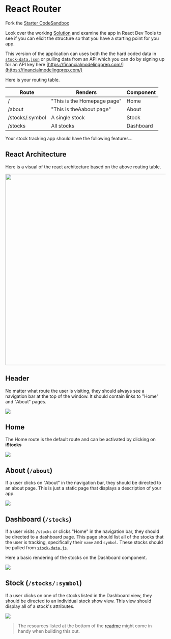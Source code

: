 # React Router

Fork the [Starter CodeSandbox](https://codesandbox.io/s/istocks-starter-9wb38)


Look over the working [Solution](https://vhixt.csb.app/) and examine the app in React Dev Tools to see if you can elicit the structure so that you have a starting point for you app. 

This version of the application can uses both the the hard coded data in [`stock-data.json`](./stock-data.js) or pulling data from an API which you can do by signing up for an API key here [https://financialmodelingprep.com/](https://financialmodelingprep.com/)

Here is your routing table.

| Route | Renders                                   | Component        |
| --------- | ----------------------------------------- | ------------- |
| /      | "This is the Homepage page"                    | Home             |
| /about     | "This is theAabout page"| About |
| /stocks/:symbol     | A single stock                         | Stock      |
| /stocks   | All stocks      | Dashboard    |

Your stock tracking app should have the following features...

## React Architecture

Here is a visual of the react architecture based on the above routing table.

<img src="https://i.imgur.com/E3SWaQS.png" width=600/>

## Header 

No matter what route the user is visiting, they should always see a navigation bar at the top of the window. It should contain links to "Home" and "About" pages.

<img src="https://i.imgur.com/H1bJCVr.png" />

## Home

The Home route is the default route and can be activated by clicking on **iStocks**

<img src="https://i.imgur.com/0CzetM2.png" />

## About (`/about`)

If a user clicks on "About" in the navigation bar, they should be directed to an about page. This is just a static page that displays a description of your app.

<img src="https://i.imgur.com/4QOaX1a.png" />

## Dashboard (`/stocks`)

If a user visits `/stocks` or clicks "Home" in the navigation bar, they should be directed to a dashboard page. This page should list all of the stocks that the user is tracking, specifically their `name` and `symbol`. These stocks should be pulled from [`stock-data.js`](./stock-data.js).

Here a basic rendering of the stocks on the Dashboard component.

<img src="https://i.imgur.com/8AxJshG.png" />

## Stock (`/stocks/:symbol`)

If a user clicks on one of the stocks listed in the Dashboard view, they should be directed to an individual stock show view. This view should display all of a stock's attributes.

<img src="https://i.imgur.com/hwBgDv3.png" />

> The resources listed at the bottom of the [readme](README.md) might come in handy when building this out.



<!-- # Bonus Material: [istocks-bonus](./istocks-bonus.md) -->
